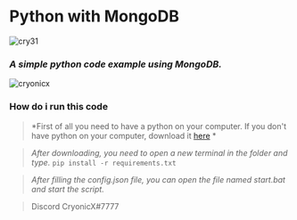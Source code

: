 # Python with MongoDB
![cry31](https://cdn.discordapp.com/attachments/846754982236782593/846904499020234822/745319947395137586.png)

### *A simple python code example using MongoDB.* 


![cryonicx](https://cdn.discordapp.com/attachments/839135788246630482/846913400507727912/unknown.png)


### How do i run this code

> *First of all you need to have a python on your computer. If you don't have python on your computer, download it [here](https://www.python.org/downloads/) *

> *After downloading, you need to open a new terminal in the folder and type.* ```pip install -r requirements.txt```

> *After filling the config.json file, you can open the file named start.bat and start the script.*

> Discord CryonicX#7777